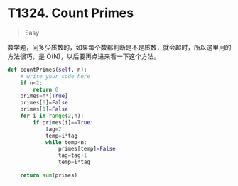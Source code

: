 # T1324. Count Primes

> Easy 

数学题，问多少质数的，如果每个数都判断是不是质数，就会超时，所以这里用的方法很巧，是 O(N)，以后要再点进来看一下这个方法。

```Python
def countPrimes(self, n):
    # write your code here
    if n<2:
        return 0
    primes=n*[True]
    primes[0]=False
    primes[1]=False
    for i in range(2,n):
        if primes[i]==True:
            tag=2
            temp=i*tag
            while temp<n:
                primes[temp]=False
                tag=tag+1
                temp=i*tag
            
    return sum(primes)
```

